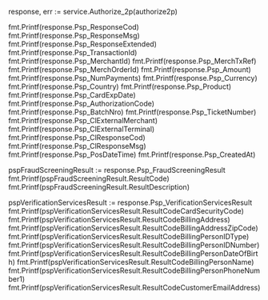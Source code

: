 response, err := service.Authorize_2p(authorize2p)

fmt.Printf(response.Psp_ResponseCod)
fmt.Printf(response.Psp_ResponseMsg)
fmt.Printf(response.Psp_ResponseExtended)
fmt.Printf(response.Psp_TransactionId)
fmt.Printf(response.Psp_MerchantId)
fmt.Printf(response.Psp_MerchTxRef)
fmt.Printf(response.Psp_MerchOrderId)
fmt.Printf(response.Psp_Amount)
fmt.Printf(response.Psp_NumPayments)
fmt.Printf(response.Psp_Currency)
fmt.Printf(response.Psp_Country)
fmt.Printf(response.Psp_Product)
fmt.Printf(response.Psp_CardExpDate)
fmt.Printf(response.Psp_AuthorizationCode)
fmt.Printf(response.Psp_BatchNro)
fmt.Printf(response.Psp_TicketNumber)
fmt.Printf(response.Psp_ClExternalMerchant)
fmt.Printf(response.Psp_ClExternalTerminal)
fmt.Printf(response.Psp_ClResponseCod)
fmt.Printf(response.Psp_ClResponseMsg)
fmt.Printf(response.Psp_PosDateTime)
fmt.Printf(response.Psp_CreatedAt)

pspFraudScreeningResult := response.Psp_FraudScreeningResult
fmt.Printf(pspFraudScreeningResult.ResultCode)
fmt.Printf(pspFraudScreeningResult.ResultDescription)


pspVerificationServicesResult := response.Psp_VerificationServicesResult
fmt.Printf(pspVerificationServicesResult.ResultCodeCardSecurityCode)
fmt.Printf(pspVerificationServicesResult.ResultCodeBillingAddress)
fmt.Printf(pspVerificationServicesResult.ResultCodeBillingAddressZipCode)
fmt.Printf(pspVerificationServicesResult.ResultCodeBillingPersonIDType)
fmt.Printf(pspVerificationServicesResult.ResultCodeBillingPersonIDNumber)
fmt.Printf(pspVerificationServicesResult.ResultCodeBillingPersonDateOfBirth)
fmt.Printf(pspVerificationServicesResult.ResultCodeBillingPersonName)
fmt.Printf(pspVerificationServicesResult.ResultCodeBillingPersonPhoneNumber1)
fmt.Printf(pspVerificationServicesResult.ResultCodeCustomerEmailAddress)

